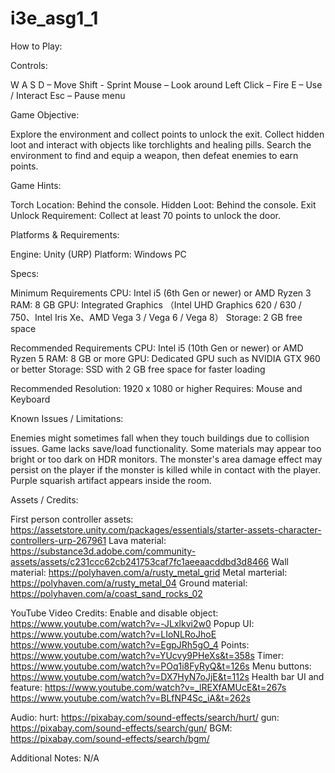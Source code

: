 # i3e_asg1_1


How to Play:

Controls:

W A S D – Move
Shift - Sprint
Mouse – Look around
Left Click – Fire
E – Use / Interact
Esc – Pause menu

Game Objective:

Explore the environment and collect points to unlock the exit.
Collect hidden loot and interact with objects like torchlights and healing pills.
Search the environment to find and equip a weapon, then defeat enemies to earn points.

Game Hints:

Torch Location: Behind the console.
Hidden Loot: Behind the console.
Exit Unlock Requirement: Collect at least 70 points to unlock the door.

Platforms & Requirements:

Engine: Unity (URP)
Platform: Windows PC

Specs:

Minimum Requirements
CPU: Intel i5 (6th Gen or newer) or AMD Ryzen 3
RAM: 8 GB
GPU: Integrated Graphics
（Intel UHD Graphics 620 / 630 / 750、Intel Iris Xe、AMD Vega 3 / Vega 6 / Vega 8）
Storage: 2 GB free space

Recommended Requirements
CPU: Intel i5 (10th Gen or newer) or AMD Ryzen 5
RAM: 8 GB or more
GPU: Dedicated GPU such as NVIDIA GTX 960 or better
Storage: SSD with 2 GB free space for faster loading

Recommended Resolution: 1920 x 1080 or higher
Requires: Mouse and Keyboard

Known Issues / Limitations:

Enemies might sometimes fall when they touch buildings due to collision issues.
Game lacks save/load functionality.
Some materials may appear too bright or too dark on HDR monitors.
The monster's area damage effect may persist on the player if the monster is killed while in contact with the player.
Purple squarish artifact appears inside the room.

Assets / Credits:

First person controller assets: https://assetstore.unity.com/packages/essentials/starter-assets-character-controllers-urp-267961
Lava material: https://substance3d.adobe.com/community-assets/assets/c231ccc62cb241753caf7fc1aeeaacddbd3d8466
Wall material: https://polyhaven.com/a/rusty_metal_grid
Metal marterial: https://polyhaven.com/a/rusty_metal_04
Ground material: https://polyhaven.com/a/coast_sand_rocks_02

YouTube Video Credits:
Enable and disable object: https://www.youtube.com/watch?v=-JLxlkvi2w0
Popup UI: https://www.youtube.com/watch?v=LIoNLRoJhoE
        https://www.youtube.com/watch?v=EgpJRh5gO_4
Points: https://www.youtube.com/watch?v=YUcvy9PHeXs&t=358s
Timer: https://www.youtube.com/watch?v=POq1i8FyRyQ&t=126s
Menu buttons: https://www.youtube.com/watch?v=DX7HyN7oJjE&t=112s
Health bar UI and feature: https://www.youtube.com/watch?v=_lREXfAMUcE&t=267s
                        https://www.youtube.com/watch?v=BLfNP4Sc_iA&t=262s

Audio:
hurt: https://pixabay.com/sound-effects/search/hurt/
gun: https://pixabay.com/sound-effects/search/gun/
BGM: https://pixabay.com/sound-effects/search/bgm/

Additional Notes:
N/A



